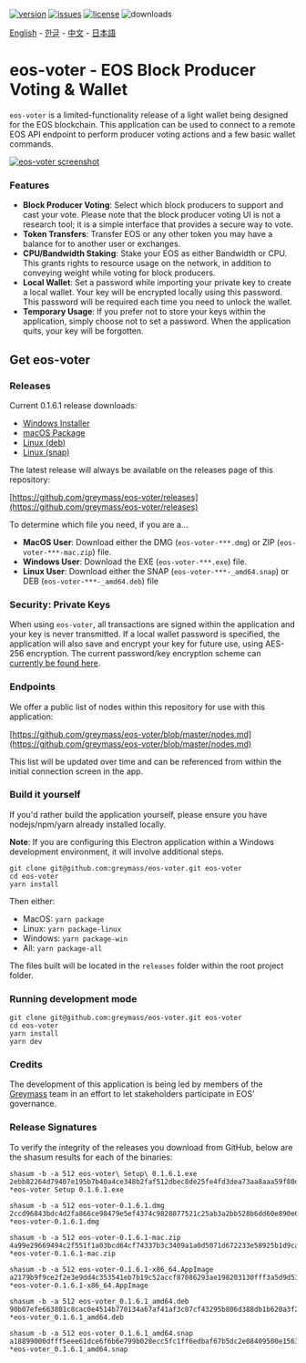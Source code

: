[![version](https://img.shields.io/github/release/greymass/eos-voter/all.svg)](https://github.com/greymass/eos-voter/releases)
[![issues](https://img.shields.io/github/issues/greymass/eos-voter.svg)](https://github.com/greymass/eos-voter/issues)
[![license](https://img.shields.io/badge/license-MIT-blue.svg)](https://raw.githubusercontent.com/greymass/eos-voter/master/LICENSE)
![downloads](https://img.shields.io/github/downloads/greymass/eos-voter/total.svg)

[English](https://github.com/greymass/eos-voter/blob/master/README.md) - [한글](https://github.com/greymass/eos-voter/blob/master/README.kr.md) - [中文](https://github.com/greymass/eos-voter/blob/master/README.zh.md) - [日本語](https://github.com/greymass/eos-voter/blob/master/README.ja.md)

# eos-voter - EOS Block Producer Voting & Wallet

`eos-voter` is a limited-functionality release of a light wallet being designed for the EOS blockchain. This application can be used to connect to a remote EOS API endpoint to perform producer voting actions and a few basic wallet commands.

[![eos-voter screenshot](https://raw.githubusercontent.com/greymass/eos-voter/master/eos-voter.png)](https://raw.githubusercontent.com/greymass/eos-voter/master/eos-voter.png)

### Features

- **Block Producer Voting**: Select which block producers to support and cast your vote. Please note that the block producer voting UI is not a research tool; it is a simple interface that provides a secure way to vote.
- **Token Transfers**: Transfer EOS or any other token you may have a balance for to another user or exchanges.
- **CPU/Bandwidth Staking**: Stake your EOS as either Bandwidth or CPU. This grants rights to resource usage on the network, in addition to conveying weight while voting for block producers.
- **Local Wallet**: Set a password while importing your private key to create a local wallet. Your key will be encrypted locally using this password. This password will be required each time you need to unlock the wallet.
- **Temporary Usage**: If you prefer not to store your keys within the application, simply choose not to set a password. When the application quits, your key will be forgotten.

## Get eos-voter

### Releases

Current 0.1.6.1 release downloads:

- [Windows Installer](https://github.com/greymass/eos-voter/releases/download/v0.1.6.1/eos-voter-setup-0.1.6.1.exe)
- [macOS Package](https://github.com/greymass/eos-voter/releases/download/v0.1.6.1/eos-voter-0.1.6.1.dmg)
- [Linux (deb)](https://github.com/greymass/eos-voter/releases/download/v0.1.6.1/eos-voter_0.1.6.1_amd64.deb)
- [Linux (snap)](https://github.com/greymass/eos-voter/releases/download/v0.1.6.1/eos-voter_0.1.6.1_amd64.snap)

The latest release will always be available on the releases page of this repository:

[https://github.com/greymass/eos-voter/releases](https://github.com/greymass/eos-voter/releases)

To determine which file you need, if you are a...

- **MacOS User**: Download either the DMG (`eos-voter-***.dmg`) or ZIP (`eos-voter-***-mac.zip`) file.
- **Windows User**: Download the EXE (`eos-voter-***.exe`) file.
- **Linux User**: Download either the SNAP (`eos-voter-***-_amd64.snap`) or DEB (`eos-voter-***-_amd64.deb`) file

### Security: Private Keys

When using `eos-voter`, all transactions are signed within the application and your key is never transmitted. If a local wallet password is specified, the application will also save and encrypt your key for future use, using AES-256 encryption. The current password/key encryption scheme can [currently be found here](https://github.com/aaroncox/eos-voter/blob/master/app/shared/actions/wallet.js#L71-L86).

### Endpoints

We offer a public list of nodes within this repository for use with this application:

[https://github.com/greymass/eos-voter/blob/master/nodes.md](https://github.com/greymass/eos-voter/blob/master/nodes.md)

This list will be updated over time and can be referenced from within the initial connection screen in the app.

### Build it yourself

If you'd rather build the application yourself, please ensure you have nodejs/npm/yarn already installed locally.

**Note**: If you are configuring this Electron application within a Windows development environment, it will involve additional steps.

```
git clone git@github.com:greymass/eos-voter.git eos-voter
cd eos-voter
yarn install
```

Then either:

- MacOS: `yarn package`
- Linux: `yarn package-linux`
- Windows: `yarn package-win`
- All: `yarn package-all`

The files built will be located in the `releases` folder within the root project folder.

### Running development mode

```
git clone git@github.com:greymass/eos-voter.git eos-voter
cd eos-voter
yarn install
yarn dev
```

### Credits

The development of this application is being led by members of the [Greymass](https://greymass.com) team in an effort to let stakeholders participate in EOS’ governance.

### Release Signatures

To verify the integrity of the releases you download from GitHub, below are the shasum results for each of the binaries:

```
shasum -b -a 512 eos-voter\ Setup\ 0.1.6.1.exe
2ebb82264d79407e195b7b40a4ce348b2faf512dbec8de25fe4fd3dea73aa8aaa59f80d89befec0a3a8e1abe412465a9f16dfc5655422ac760a64bca3dfdf452 *eos-voter Setup 0.1.6.1.exe

shasum -b -a 512 eos-voter-0.1.6.1.dmg
2ccd96843bdc4d2fa866ce98479e5ef4374c9828077521c25ab3a2bb528b6dd60e890e6787440c5479e57f22aa192fcf9e443997dd519eb442226aded240611e *eos-voter-0.1.6.1.dmg

shasum -b -a 512 eos-voter-0.1.6.1-mac.zip
4a99e29669494c2f551f1a03bcd64cf74337b3c3409a1a0d5071d672233e58925b1d9cafc05165d13b1f4f7b942523bf16237aee291663a2e023dbd7ea153045 *eos-voter-0.1.6.1-mac.zip

shasum -b -a 512 eos-voter-0.1.6.1-x86_64.AppImage
a2179b9f9ce2f2e3e9dd4c353541eb7b19c52accf87086293ae198203130fff3a5d9d534cf30536ec631562a21a39fe7bd2021599f29402184608d49e4fc1be2 *eos-voter-0.1.6.1-x86_64.AppImage

shasum -b -a 512 eos-voter_0.1.6.1_amd64.deb
90b07efe663801c8cac0e4514b770134a67af41af3c07cf43295b806d388db1b620a3f2058e8b995f95cfa76f0eff539c8d3cdef964cfd0456e72fcc3c515473 *eos-voter_0.1.6.1_amd64.deb

shasum -b -a 512 eos-voter_0.1.6.1_amd64.snap
a18899000dfff5eee61dce6f6b6e799b028ecc5fc1ff6edbaf67b5dc2e08409500e1563df0aa5743d42adebfc69de59dae569802c80294424c2208bfe8d34c0f *eos-voter_0.1.6.1_amd64.snap
```
